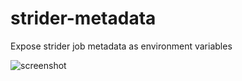 strider-metadata
===========

Expose strider job metadata as environment variables

![screenshot](http://cl.ly/image/2o3Z1v3G3q35/Screen%20Shot%202014-08-06%20at%2011.02.37%20PM.png)
